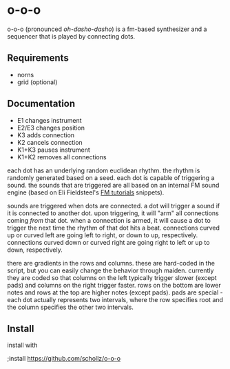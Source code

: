 # o-o-o


o-o-o (pronounced *oh-dasho-dasho*) is a fm-based synthesizer and a sequencer that is played by connecting dots.


## Requirements

- norns
- grid (optional)

## Documentation

- E1 changes instrument
- E2/E3 changes position
- K3 adds connection
- K2 cancels connection
- K1+K3 pauses instrument
- K1+K2 removes all connections

each dot has an underlying random euclidean rhythm. the rhythm is randomly generated based on a seed. each dot is capable of triggering a sound. the sounds that are triggered are all based on an internal FM sound engine (based on Eli Fieldsteel's [FM tutorials](https://github.com/elifieldsteel/SuperCollider-Tutorials/blob/4460e024800b6525e4223c6cce02d9643d0cfbe3/full%20video%20scripts/22_script.scd) snippets). 

sounds are triggered when dots are connected. a dot will trigger a sound if it is connected to another dot. upon triggering, it will "arm" all connections coming *from* that dot. when a connection is armed, it will cause a dot to trigger the next time the rhythm of that dot hits a beat. connections curved up or curved left are going left to right, or down to up, respectively. connections curved down or curved right are going right to left or up to down, respectively.

there are gradients in the rows and columns. these are hard-coded in the script, but you can easily change the behavior through maiden. currently they are coded so that columns on the left typically trigger slower (except pads) and columns on the right trigger faster. rows on the bottom are lower notes and rows at the top are higher notes (except pads). pads are special - each dot actually represents two intervals, where the row specifies root and the column specifies the other two intervals.


## Install

install with

;install https://github.com/schollz/o-o-o
